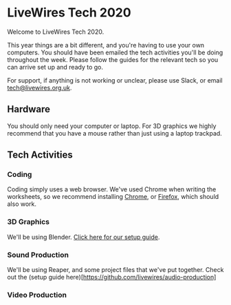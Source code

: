 # LiveWires Tech 2020

Welcome to LiveWires Tech 2020.

This year things are a bit different, and you're having to use your own computers. 
You should have been emailed the tech activities you'll be doing throughout the week. 
Please follow the guides for the relevant tech so you can arrive set up and ready to go. 

For support, if anything is not working or unclear, please use Slack, or email tech@livewires.org.uk.

## Hardware

You should only need your computer or laptop. For 3D graphics we highly recommend that you have a mouse rather than just using a laptop trackpad. 

## Tech Activities

### Coding

Coding simply uses a web browser. We've used Chrome when writing the worksheets, so we recommend installing 
[Chrome](https://www.google.co.uk/chrome/), or [Firefox](https://www.mozilla.org/en-GB/firefox/new/), which should also work. 

### 3D Graphics

We'll be using Blender. [Click here for our setup guide](https://github.com/livewires/graphics/blob/master/installation.md).

### Sound Production

We'll be using Reaper, and some project files that we've put together. Check out the (setup guide here)[https://github.com/livewires/audio-production]

### Video Production








